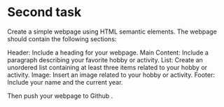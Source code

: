 # Second task

Create a simple webpage using HTML semantic elements. The webpage should contain the following sections:

Header: Include a heading for your webpage.
Main Content: Include a paragraph describing your favorite hobby or activity.
List: Create an unordered list containing at least three items related to your hobby or activity.
Image: Insert an image related to your hobby or activity.
Footer: Include your name and the current year.

 Then push your webpage to Github .
